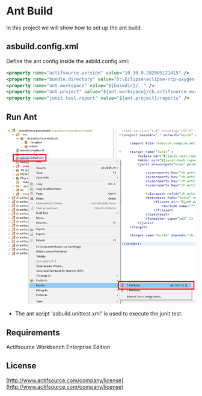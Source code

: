# Ant Build
In this project we will show how to set up the ant build.

## asbuild.config.xml

Define the ant config inside the asbild.config.xml:

```xml
<property name="actifsource.version" value="10.10.0.202005121415" />
<property name="bundle.directory" value="D:\Eclipse\eclipse-rcp-oxygen-3a-win32-x86_64\eclipse\plugins" />
<property name="ant.workspace" value="${basedir}/.." />
<property name="ant.project" value="${ant.workspace}/ch.actifsource.example.ant" />
<property name="junit.test.report" value="${ant.project}/reports" />
```

## Run Ant
![Diagram](images/runant.png)

* The ant script 'asbuild.unittest.xml' is used to execute the junit test. 

## Requirements
Actifsource Workbench Enterprise Edition

## License
[http://www.actifsource.com/company/license](http://www.actifsource.com/company/license)
